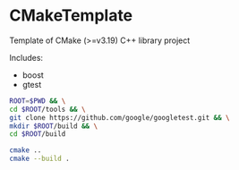 # CMakeTemplate

Template of CMake (>=v3.19) C++ library project

Includes:
+ boost
+ gtest

```bash
ROOT=$PWD && \
cd $ROOT/tools && \
git clone https://github.com/google/googletest.git && \
mkdir $ROOT/build && \
cd $ROOT/build
```
```bash
cmake ..
cmake --build .
```
